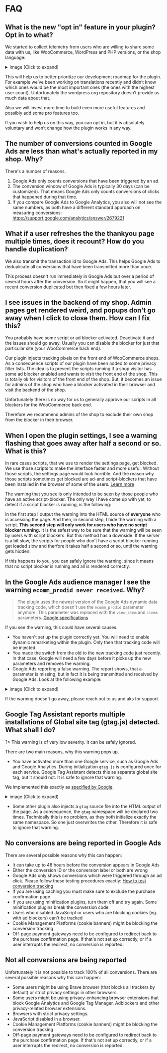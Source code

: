 # FAQ

## What is the new "opt in" feature in your plugin? Opt in to what?

We started to collect telemetry from users who are willing to share some data with us, like WooCommerce, WordPress and PHP versions, or the shop language:

 <details>
 <summary>image (Click to expand)</summary>

 ![Telemetry](_media/telemetry.png)
 </details>

This will help us to better prioritize our development roadmap for the plugin. For example we’ve been working on translations recently and didn’t know which ones would be the most important ones (the ones with the highest user count). Unfortunately the wordpress.org repository doesn’t provide us much data about that.  

Also we will invest more time to build even more useful features and possibly add some pro features too.

If you wish to help us on this way, you can opt in, but it is absolutely voluntary and won’t change how the plugin works in any way. 

## The number of conversions counted in Google Ads are less than what's actually reported in my shop. Why?

There's a number of reasons.

1. Google Ads only counts conversions that have been triggered by an ad. 
2. The conversion window of Google Ads is typically 30 days (can be customized). That means Google Ads only counts conversions of clicks that happened during that time. 
3. If you compare Google Ads to Google Analytics, you also will not see the same numbers, as both have a different standard approach on measuring conversions: https://support.google.com/analytics/answer/2679221

## What if a user refreshes the the thankyou page multiple times, does it recount? How do you handle duplication?

We also transmit the transaction id to Google Ads. This helps Google Ads to deduplicate all conversions that have been transmitted more than once. 

This process doesn't run immediately in Google Ads but over a period of several hours after the conversion. So it might happen, that you will see a recent conversion duplicated but then fixed a few hours later. 

## I see issues in the backend of my shop. Admin pages get rendered weird, and popups don't go away when I click to close them. How can I fix this?

You probably have some script or ad blocker activated. Deactivate it and the issues should go away. Usually you can disable the blocker for just that particular site (your WooCommerce back end).

Our plugin injects tracking pixels on the front end of WooCommerce shops. As a consequence scripts of our plugin have been added to some privacy filter lists. The idea is to prevent the scripts running if a shop visitor has some ad blocker enabled and wants to visit the front end of the shop. This is totally ok for visitors of the front end of the shop. But, it becomes an issue for admins of the shop who have a blocker activated in their browser and visit the backend of the shop.

Unfortunately there is no way for us to generally approve our scripts in all blockers for the WooCommerce back end.

Therefore we recommend admins of the shop to exclude their own shop from the blocker in their browser.

## When I open the plugin settings, I see a warning flashing that goes away after half a second or so. What is this?

In rare cases scripts, that we use to render the settings page, get blocked. We use those scripts to make the interface faster and more useful. Without those scripts, the settings page would look horrible. And the reason why those scripts sometimes get blocked are ad-and script-blockers that have been installed in the browser of some of the users. [Learn more](https://docs.woopt.com/wgact/#/script-blockers)

The warning that you see is only intended to be seen by those people who have an active script-blocker. The only way I have come up with yet, to detect if a script blocker is running, is the following:

In the first step I output the warning into the HTML source of **everyone** who is accessing the page. And then, in second step, I hide the warning with a script. **This second step will only work for users who have no script blocker running.** It is the safest way to be sure that the warning will be seen by users with script blockers. But this method has a downside. If the server is a bit slow, the scripts for  people who don't have a script blocker running get loaded slow and therfore it takes half a second or so, until the warning gets hidden. 

If this happens to you, you can safely ignore the warning, since it means that no script blocker is running and all is rendered correctly. 

## In the Google Ads audience manager I see the warning `ecomm_prodid never received`. Why?

> The plugin uses the newest version of the Google Ads dynamic data tracking code, which doesn't use the `ecomm_prodid` parameter anymore. This parameter was replaced with the `view_item` and `items` parameters. [Google specifications](https://support.google.com/google-ads/answer/7305793)

If you see the warning, this could have several causes. 

- You haven't set up the plugin correctly yet. You will need to enable dynamic remarketing within the plugin. Only then that tracking code will be injected. 
- You made the switch from the old to the new tracking code just recently. In that case, Google will need a few days before it picks up the new parameters and removes the warning.
- Google Ads reporting a false warning. The report shows, that a parameter is missing, but in fact it is being transmitted and received by Google Ads. Look at the following example:
 <details>
 <summary>image (Click to expand)</summary>

 ![Google Ads wrong audience tracking warning 1](_media/google-ads-wrong-audience-tracking-warning-1.png)
 </details>

If the warning doesn't go away, please reach out to us and aks for support.

## Google Tag Assistant reports multiple installations of Global site tag (gtag.js) detected. What shall I do?

?> This warning is of very low severity. It can be safely ignored.

There are two main reasons, why this warning pops up. 

- You have activated more than one Google service, such as Google Ads and Google Analytics. During initialization `gtag.js` is configured once for each service. Google Tag Assistant detects this as separate global site tag, but it should not. It is safe to ignore that warning. 

We implemented this exactly as [specified by Google](https://developers.google.com/gtagjs/reference/api). 

 <details>
 <summary>image (Click to expand)</summary>

 ![Google Tag Assistant multiple global site tag  warning](_media/multiple-global-site-tag.png)
 </details>

- Some other plugin also injects a `gtag` source file into the HTML output of the page. As a consequence, the `gtag` namespace will be declared two times. Technically this is no problem, as they both initialize exactly the same namespace. So one just overwrites the other. Therefore it is safe to ignore that warning. 

## No conversions are being reported in Google Ads

There are several possible reasons why this can happen: 

- It can take up to 48 hours before the conversion appears in Google Ads
- Either the conversion ID or the conversion label or both are wrong
- Google Ads only shows conversions which were triggered through an ad click. Please follow these testing procedures exactly: [How to test conversion tracking](https://docs.woopt.com/wgact/#/test-order)
- If you are using caching you must make sure to exclude the purchase confirmation page
- If you are using minification plugins, turn them off and try again. Some minification plugins break the conversion code
- Users who disabled JavaScript or users who are blocking cookies (eg. with ad blockers) can't be tracked
- Cookie Management Platforms (cookie banners) might be blocking the conversion tracking
- Off-page payment gateways need to be configured to redirect back to the purchase confirmation page. If that's not set up correctly, or if a user interrupts the redirect, no conversion is reported. 

## Not all conversions are being reported

Unfortunately it is not possible to track 100% of all conversions. There are several possible reasons why this can happen: 

- Some users might be using Brave browser (that blocks all trackers by default) or strict privacy settings in other browsers.
- Some users might be using privacy-enhancing browser extensions that block Google Analytics and Google Tag Manager. Adblockers and other privacy-related browser extensions.
- Browsers with strict privacy settings.
- JavaScript disabled in a browser.
- Cookie Management Platforms (cookie banners) might be blocking the conversion tracking
- Off-page payment gateways need to be configured to redirect back to the purchase confirmation page. If that's not set up correctly, or if a user interrupts the redirect, no conversion is reported. 